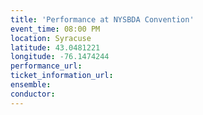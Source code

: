 ```yaml
---
title: 'Performance at NYSBDA Convention'
event_time: 08:00 PM
location: Syracuse
latitude: 43.0481221
longitude: -76.1474244
performance_url:
ticket_information_url:
ensemble:
conductor:
---
```

